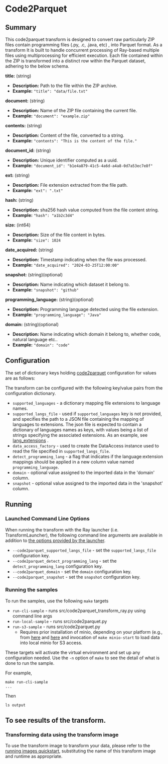 # Code2Parquet 

## Summary 
This code2parquet transform is designed to convert raw particularly ZIP files contain programming files (.py, .c, .java, etc) , 
into Parquet format. 
As a transform It is built to handle concurrent processing of Ray-based
multiple files using multiprocessing for efficient execution.
Each file contained within the ZIP is transformed into a distinct row within the Parquet dataset, adhering to the below schema.

**title:** (string)

- **Description:** Path to the file within the ZIP archive.
- **Example:** `"title": "data/file.txt"`

**document:** (string)

- **Description:** Name of the ZIP file containing the current file.
- **Example:** `"document": "example.zip"`

**contents:** (string)

- **Description:** Content of the file, converted to a string.
- **Example:** `"contents": "This is the content of the file."`

**document_id:** (string)

- **Description:** Unique identifier computed as a uuid. 
- **Example:** `"document_id": "b1e4a879-41c5-4a6d-a4a8-0d7a53ec7e8f"`

**ext:** (string)

- **Description:** File extension extracted from the file path.
- **Example:** `"ext": ".txt"`

**hash:** (string)

- **Description:** sha256 hash value computed from the file content string.
- **Example:** `"hash": "a1b2c3d4"`

**size:** (int64)

- **Description:** Size of the file content in bytes.
- **Example:** `"size": 1024`

**date_acquired:** (string)

- **Description:** Timestamp indicating when the file was processed.
- **Example:** `"date_acquired": "2024-03-25T12:00:00"`

**snapshot:** (string)(optional)

- **Description:** Name indicating which dataset it belong to.
- **Example:** `"snapshot": "github"`

**programming_language:** (string)(optional)

- **Description:** Programming language detected using the file extension.
- **Example:** `"programming_language": "Java"`

**domain:** (string)(optional)

- **Description:** Name indicating which domain it belong to, whether code, natural language etc..
- **Example:** `"domain": "code"`



## Configuration 

The set of dictionary keys holding [code2parquet](src/code2parquet_transform.py) 
configuration for values are as follows:

The transform can be configured with the following key/value pairs
from the configuration dictionary.
* `supported_languages` - a dictionary mapping file extensions to language names.
* `supported_langs_file` - used if `supported_languages` key is not provided,
  and specifies the path to a JSON file containing the mapping of languages
  to extensions. The json file is expected to contain a dictionary of
  languages names as keys, with values being a list of strings specifying the
  associated extensions. As an example, see 
  [lang_extensions](test-data/languages/lang_extensions.json) .
* `data_access_factory` - used to create the DataAccess instance used to read
the file specified in `supported_langs_file`.
* `detect_programming_lang` - a flag that indicates if the language:extension mappings
  should be applied in a new column value named `programming_language`.
* `domain` - optional value assigned to the imported data in the 'domain' column.
* `snapshot` -  optional value assigned to the imported data in the 'snapshot' column.

## Running

### Launched Command Line Options
When running the transform with the Ray launcher (i.e. TransformLauncher),
the following command line arguments are available in addition to
[the options provided by the launcher](../../../../data-processing-lib/doc/ray-launcher-options.md).

* `--code2parquet_supported_langs_file` - set the `supported_langs_file` configuration key. 
* `--code2parquet_detect_programming_lang` - set the `detect_programming_lang` configuration key. 
* `--code2parquet_domain` - set the `domain` configuration key. 
* `--code2parquet_snapshot` -  set the `snapshot` configuration key. 

### Running the samples
To run the samples, use the following `make` targets

* `run-cli-sample` - runs src/code2parquet_transform_ray.py using command line args
* `run-local-sample` - runs src/code2parquet.py
* `run-s3-sample` - runs src/code2parquet.py
    * Requires prior installation of minio, depending on your platform (e.g., from [here](https://min.io/docs/minio/macos/index.html)
     and [here](https://min.io/docs/minio/linux/index.html) 
     and invocation of `make minio-start` to load data into local minio for S3 access.

These targets will activate the virtual environment and set up any configuration needed.
Use the `-n` option of `make` to see the detail of what is done to run the sample.

For example, 
```shell
make run-cli-sample
...
```
Then 
```shell
ls output
```
To see results of the transform.
---------------------------------


### Transforming data using the transform image

To use the transform image to transform your data, please refer to the 
[running images quickstart](../../../../doc/quick-start/run-transform-image.md),
substituting the name of this transform image and runtime as appropriate.
